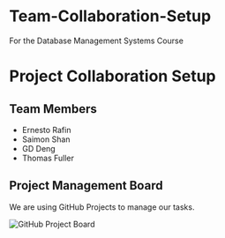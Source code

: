  # Team-Collaboration-Setup
For the Database Management Systems Course
# Project Collaboration Setup

## Team Members
- Ernesto Rafin
- Saimon Shan
- GD Deng
- Thomas Fuller
## Project Management Board
We are using GitHub Projects to manage our tasks.  

![GitHub Project Board](docs/board.png)

